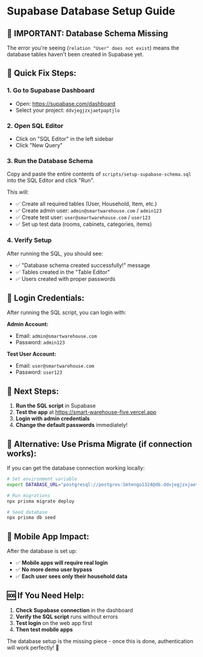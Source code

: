 # Supabase Database Setup Guide

## 🚨 **IMPORTANT: Database Schema Missing**

The error you're seeing (`relation "User" does not exist`) means the database tables haven't been created in Supabase yet.

## 🔧 **Quick Fix Steps:**

### **1. Go to Supabase Dashboard**
- Open: https://supabase.com/dashboard
- Select your project: `ddvjegjzxjaetpaptjlo`

### **2. Open SQL Editor**
- Click on "SQL Editor" in the left sidebar
- Click "New Query"

### **3. Run the Database Schema**
Copy and paste the entire contents of `scripts/setup-supabase-schema.sql` into the SQL Editor and click "Run".

This will:
- ✅ Create all required tables (User, Household, Item, etc.)
- ✅ Create admin user: `admin@smartwarehouse.com` / `admin123`
- ✅ Create test user: `user@smartwarehouse.com` / `user123`
- ✅ Set up test data (rooms, cabinets, categories, items)

### **4. Verify Setup**
After running the SQL, you should see:
- ✅ "Database schema created successfully!" message
- ✅ Tables created in the "Table Editor"
- ✅ Users created with proper passwords

## 🔐 **Login Credentials:**

After running the SQL script, you can login with:

**Admin Account:**
- Email: `admin@smartwarehouse.com`
- Password: `admin123`

**Test User Account:**
- Email: `user@smartwarehouse.com`
- Password: `user123`

## 🚀 **Next Steps:**

1. **Run the SQL script** in Supabase
2. **Test the app** at https://smart-warehouse-five.vercel.app
3. **Login with admin credentials**
4. **Change the default passwords** immediately!

## 🔧 **Alternative: Use Prisma Migrate (if connection works):**

If you can get the database connection working locally:

```bash
# Set environment variable
export DATABASE_URL="postgresql://postgres:Smtengo1324@db.ddvjegjzxjaetpaptjlo.supabase.co:5432/postgres"

# Run migrations
npx prisma migrate deploy

# Seed database
npx prisma db seed
```

## 📱 **Mobile App Impact:**

After the database is set up:
- ✅ **Mobile apps will require real login**
- ✅ **No more demo user bypass**
- ✅ **Each user sees only their household data**

## 🆘 **If You Need Help:**

1. **Check Supabase connection** in the dashboard
2. **Verify the SQL script** runs without errors
3. **Test login** on the web app first
4. **Then test mobile apps**

The database setup is the missing piece - once this is done, authentication will work perfectly! 🎉

